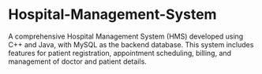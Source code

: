 # Hospital-Management-System
A comprehensive Hospital Management System (HMS) developed using C++ and Java, with MySQL as the backend database. This system includes features for patient registration, appointment scheduling, billing, and management of doctor and patient details.
